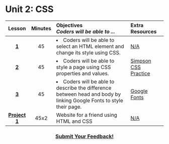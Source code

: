 # Unit 2: CSS

|Lesson|Minutes|Objectives <br> *Coders will be able to ...*|Extra Resources|
|:-------:|:-------:|:-------|:-------|
|[**1**](https://docs.google.com/presentation/d/1c1iB7q9aV9B-NkAN3KcQ0sLU--c-s6D4lbUPDXpjndg/edit?usp=sharing)|45| <li> Coders will be able to select an HTML element and change its style using CSS.</li> |[N/A]()|
|[**2**](https://docs.google.com/presentation/d/18jWokUbYaFhSJCjVoA3j-KqLYmZtweHXHQemzWk3zXc/edit?usp=sharing)|45|<li> Coders will be able to style a page using CSS properties and values.</li> |[Simpson CSS Practice](https://docs.google.com/presentation/d/1qW1aBLYlE6iJeokh6R5_eqLr5i0pIzWJhKuZzMOkHHw/edit#slide=id.g12ee5b58a7_0_5)<br>|
|[**3**](https://docs.google.com/presentation/d/1JA8Me4UyH3rWSBkvg55jo10HOxGuYDIyQHKdm5nwk04/edit?usp=sharing)|45|<li> Coders will be able to describe the difference between head and body by linking Google Fonts to style their page.</li> |[Google Fonts](https://github.com/ScriptEdcurriculum/curriculum2016/blob/master/year1/units/unit2/google-fonts-activity.md)<br>|[N/A]()|
|[**Project 1**](https://docs.google.com/presentation/d/1--721w3NIhfuNTd7yhSybKb0YKuZpV71vN_1CEPFiRE/edit?usp=sharing)|45x2|Website for a friend using HTML and CSS|[N/A]()|


<h3 align="center"><a href="https://docs.google.com/forms/d/e/1FAIpQLSfx0wkLyw_jSOhWR2yY8GTR8TV2NXYZc40us7aPHnl9bO6WAQ/viewform">Submit Your Feedback!</a></h3>
